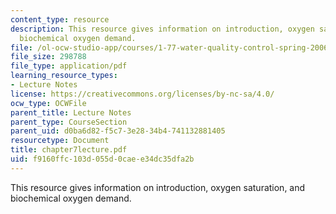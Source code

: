 ```yaml
---
content_type: resource
description: This resource gives information on introduction, oxygen saturation, and
  biochemical oxygen demand.
file: /ol-ocw-studio-app/courses/1-77-water-quality-control-spring-2006/f9160ffc103d055d0caee34dc35dfa2b_chapter7lecture.pdf
file_size: 298788
file_type: application/pdf
learning_resource_types:
- Lecture Notes
license: https://creativecommons.org/licenses/by-nc-sa/4.0/
ocw_type: OCWFile
parent_title: Lecture Notes
parent_type: CourseSection
parent_uid: d0ba6d82-f5c7-3e28-34b4-741132881405
resourcetype: Document
title: chapter7lecture.pdf
uid: f9160ffc-103d-055d-0cae-e34dc35dfa2b
---
```

This resource gives information on introduction, oxygen saturation, and biochemical oxygen demand.